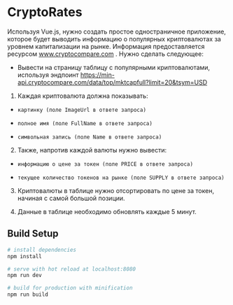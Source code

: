 # CryptoRates

Используя Vue.js, нужно создать простое одностраничное приложение, которое будет выводить информацию о популярных криптовалютах за уровнем капитализации на рынке. Информация предоставляется ресурсом www.cryptocompare.com . Нужно сделать следующее:

- Вывести на страницу таблицу с популярными криптовалютами, используя
эндпоинт https://min-api.cryptocompare.com/data/top/mktcapfull?limit=20&tsym=USD

1. Каждая криптовалюта должна показывать:

- `картинку (поле ImageUrl в ответе запроса)`

- `полное имя (поле FullName в ответе запроса)`

- `символьная запись (поле Name в ответе запроса)`

2. Также, напротив каждой валюты нужно вывести:

- `информацию о цене за токен (поле PRICE в ответе запроса)`

- `текущее количество токенов на рынке (поле SUPPLY в ответе запроса)`

3. Криптовалюты в таблице нужно отсортировать по цене за токен, начиная с самой большой позиции.

4. Данные в таблице необходимо обновлять каждые 5 минут.

## Build Setup

``` bash
# install dependencies
npm install

# serve with hot reload at localhost:8080
npm run dev

# build for production with minification
npm run build
```
